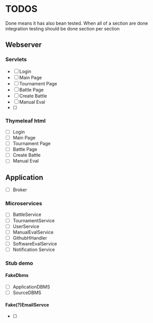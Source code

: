 # TODOS

Done means it has also bean tested. When all of a section are done integration testing should be done section per section

## Webserver

### Servlets
* [ ] Login
* [ ] Main Page
* [ ] Tournament Page
* [ ] Battle Page
* [ ] Create Battle
* [ ] Manual Eval
* [ ] 
### Thymeleaf html

* [ ] Login
* [ ] Main Page
* [ ] Tournament Page
* [ ] Battle Page
* [ ] Create Battle
* [ ] Manual Eval

## Application
* [ ] Broker
### Microservices

* [ ] BattleService
* [ ] TournamentService
* [ ] UserService
* [ ] ManualEvalService
* [ ] GithubHHandler
* [ ] SoftwareEvalService
* [ ] Notification Service

### Stub demo

#### FakeDbms

* [ ] ApplicationDBMS
* [ ] SourceDBMS

#### Fake(?)EmailServce

*[ ]
